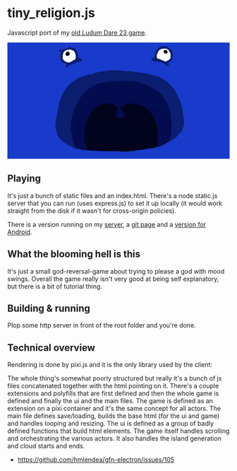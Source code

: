 # tiny_religion.js
Javascript port of my [old Ludum Dare 23 game](http://ludumdare.com/compo/ludum-dare-23/?action=preview&uid=11227).

![GOD](https://raw.githubusercontent.com/Dagothig/tiny_religion.js/master/images/Facebook-Thumbnail.png)

## Playing
It's just a bunch of static files and an index.html. There's a node static.js server that you can run (uses express.js) to set it up locally (it would work straight from the disk if it wasn't for cross-origin policies).

There is a version running on my [server](http://tiny-religion.dagothig.com/), a [git page](https://dagothig.github.io/tiny_religion.js/) and a [version for Android](https://play.google.com/store/apps/details?id=com.dagothig.tinyreligion).

## What the blooming hell is this
It's just a small god-reversal-game about trying to please a god with mood swings. Overall the game really isn't very good at being self explanatory, but there is a bit of tutorial thing.

## Building & running
Plop some http server in front of the root folder and you're done.

## Technical overview
Rendering is done by pixi.js and it is the only library used by the client:

The whole thing's somewhat poorly structured but really it's a bunch of js files concatenated together with the html pointing on it.
There's a couple extensions and polyfills that are first defined and then the whole game is defined and finally the ui and the main files.
The game is defined as an extension on a pixi container and it's the same concept for all actors.
The main file defines save/loading, builds the base html (for the ui and game) and handles looping and resizing.
The ui is defined as a group of badly defined functions that build html elements.
The game itself handles scrolling and orchestrating the various actors. It also handles the island generation and cloud starts and ends.

* https://github.com/hmlendea/gfn-electron/issues/105
